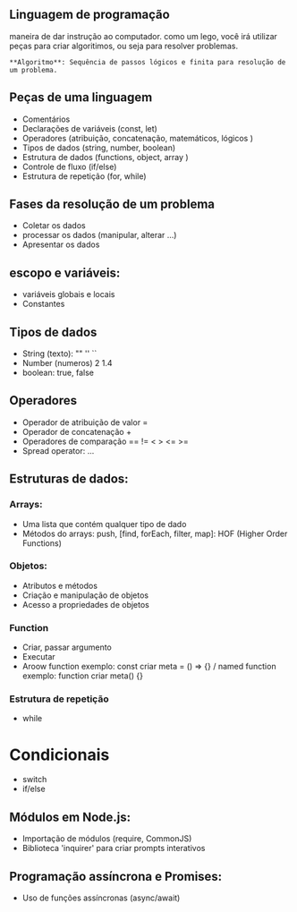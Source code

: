 ## Linguagem de programação

maneira de dar instrução ao computador.
como um lego, você irá utilizar peças para criar algoritimos, ou seja para resolver problemas.

    **Algoritmo**: Sequência de passos lógicos e finita para resolução de um problema.

## Peças de uma linguagem

- Comentários
- Declarações de variáveis (const, let)
- Operadores (atribuição, concatenação, matemáticos, lógicos )
- Tipos de dados (string, number, boolean)
- Estrutura de dados (functions, object, array )
- Controle de fluxo (if/else)
- Estrutura de repetição (for, while)

## Fases da resolução de um problema

- Coletar os dados
- processar os dados (manipular, alterar ...)
- Apresentar os dados

## escopo e variáveis:

- variáveis globais e locais
- Constantes

## Tipos de dados

- String (texto): "" '' ``
- Number (numeros) 2 1.4
- boolean: true, false

## Operadores

- Operador de atribuição de valor =
- Operador de concatenação +
- Operadores de comparação == != < > <= >=
- Spread operator: ...

## Estruturas de dados:

### Arrays:
- Uma lista que contém qualquer tipo de dado
- Métodos do arrays: push, [find, forEach, filter, map]: HOF
(Higher Order Functions)
### Objetos:

- Atributos e métodos
- Criação e manipulação de objetos
- Acesso a propriedades de objetos


### Function
- Criar, passar argumento
- Executar
- Aroow function exemplo: const criar meta = () => {} / named function exemplo: function criar meta() {}

### Estrutura de repetição
- while

# Condicionais
- switch
- if/else

## Módulos em Node.js:
- Importação de módulos (require, CommonJS)
- Biblioteca 'inquirer' para criar prompts interativos

## Programação assíncrona e Promises:
- Uso de funções assíncronas (async/await)